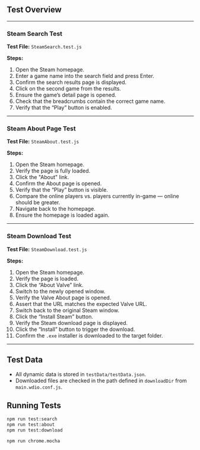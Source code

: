 ## Test Overview

---

### Steam Search Test

**Test File:** `SteamSearch.test.js`

**Steps:**
1. Open the Steam homepage.
3. Enter a game name into the search field and press Enter.
4. Confirm the search results page is displayed.
5. Click on the second game from the results.
6. Ensure the game’s detail page is opened.
7. Check that the breadcrumbs contain the correct game name.
8. Verify that the “Play” button is enabled.

---

### Steam About Page Test

**Test File:** `SteamAbout.test.js`

**Steps:**
1. Open the Steam homepage.
2. Verify the page is fully loaded.
3. Click the "About" link.
4. Confirm the About page is opened.
5. Verify that the “Play” button is visible.
6. Compare the online players vs. players currently in-game — online should be greater.
7. Navigate back to the homepage.
8. Ensure the homepage is loaded again.

---

### Steam Download Test

**Test File:** `SteamDownload.test.js`

**Steps:**
1. Open the Steam homepage.
2. Verify the page is loaded.
3. Click the “About Valve” link.
4. Switch to the newly opened window.
5. Verify the Valve About page is opened.
6. Assert that the URL matches the expected Valve URL.
7. Switch back to the original Steam window.
8. Click the “Install Steam” button.
9. Verify the Steam download page is displayed.
10. Click the “Install” button to trigger the download.
11. Confirm the `.exe` installer is downloaded to the target folder.

---

## Test Data

- All dynamic data is stored in `testData/testData.json`.
- Downloaded files are checked in the path defined in `downloadDir` from `main.wdio.conf.js`.

## Running Tests

```bash
npm run test:search
npm run test:about
npm run test:download

npm run chrome.mocha